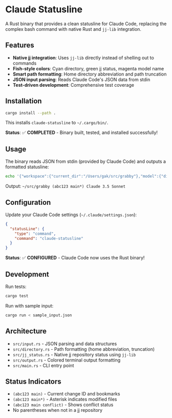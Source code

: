 # Claude Statusline

A Rust binary that provides a clean statusline for Claude Code, replacing the complex bash command with native Rust and `jj-lib` integration.

## Features

- **Native jj integration**: Uses `jj-lib` directly instead of shelling out to commands
- **Fish-style colors**: Cyan directory, green jj status, magenta model name
- **Smart path formatting**: Home directory abbreviation and path truncation
- **JSON input parsing**: Reads Claude Code's JSON data from stdin
- **Test-driven development**: Comprehensive test coverage

## Installation

```bash
cargo install --path .
```

This installs `claude-statusline` to `~/.cargo/bin/`.

**Status**: ✅ **COMPLETED** - Binary built, tested, and installed successfully!

## Usage

The binary reads JSON from stdin (provided by Claude Code) and outputs a formatted statusline:

```bash
echo '{"workspace":{"current_dir":"/Users/gak/src/grabby"},"model":{"display_name":"Claude 3.5 Sonnet"},"output_style":{"name":"default"}}' | claude-statusline
```

Output: `~/src/grabby (abc123 main*) Claude 3.5 Sonnet`

## Configuration

Update your Claude Code settings (`~/.claude/settings.json`):

```json
{
  "statusLine": {
    "type": "command",
    "command": "claude-statusline"
  }
}
```

**Status**: ✅ **CONFIGURED** - Claude Code now uses the Rust binary!

## Development

Run tests:
```bash
cargo test
```

Run with sample input:
```bash
cargo run < sample_input.json
```

## Architecture

- `src/input.rs` - JSON parsing and data structures
- `src/directory.rs` - Path formatting (home abbreviation, truncation)
- `src/jj_status.rs` - Native jj repository status using `jj-lib`
- `src/output.rs` - Colored terminal output formatting
- `src/main.rs` - CLI entry point

## Status Indicators

- `(abc123 main)` - Current change ID and bookmarks
- `(abc123 main*)` - Asterisk indicates modified files
- `(abc123 main conflict)` - Shows conflict status
- No parentheses when not in a jj repository